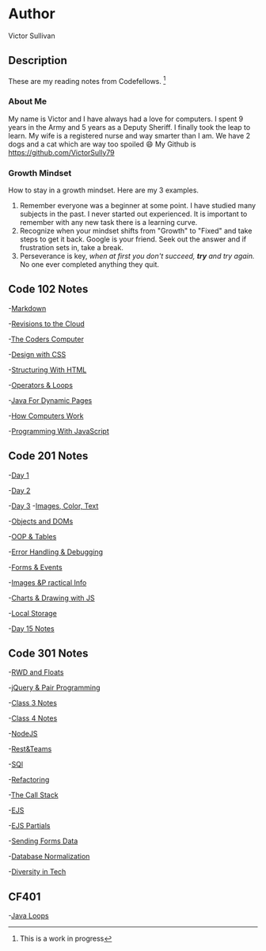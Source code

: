 # Author
Victor Sullivan

## Description
These are my reading notes from Codefellows. [^1]

### About Me
My name is Victor and I have always had a love for computers. I spent 9 years in the Army and 5 years as a Deputy Sheriff.  I finally took the leap to learn. 
My wife is a registered nurse and way smarter than I am.  We have 2 dogs and a cat which are way too spoiled :smile:
My Github is https://github.com/VictorSully79

### Growth Mindset
How to stay in a growth mindset. Here are my 3 examples.
1. Remember everyone was a beginner at some point. I have studied many subjects in the past.  I never started out experienced.  It is important to remember with any new task there is a learning curve.
2. Recognize when your mindset shifts from "Growth" to "Fixed" and take steps to get it back. Google is your friend.  Seek out the answer and if frustration sets in, take a break.
3. Perseverance is key, *when at first you don't succeed, **try** and try again.* No one ever completed anything they quit.  


[^1]: This is a work in progress

## Code 102 Notes
-[Markdown](markdown.md)

-[Revisions to the Cloud](revisions-and-the-cloud.md)

-[The Coders Computer](the_coders_computer.md)

-[Design with CSS](design_web_pages_with_CSS.md)

-[Structuring With HTML](htmlstructure.md)

-[Operators & Loops](Loops.md)

-[Java For Dynamic Pages](dynamicwebjs.md)

-[How Computers Work](howcomputerswork.md)

-[Programming With JavaScript](dynamicwebjs.md)

## Code 201 Notes
-[Day 1](class-01.md)

-[Day 2](class-02.md)

-[Day 3](lbjsdl.md)
-[Images, Color, Text](images-colors-text.md)

-[Objects and DOMs](pdod.md)

-[OOP & Tables](OOP-Tables.md)

-[Error Handling & Debugging](errorHandlingAndDebugging.md)

-[Forms & Events](formsAndEvents.md)

-[Images &P ractical Info](imagesAndPracticalInfo.md)

-[Charts & Drawing with JS](chartsWithJS.md)

-[Local Storage](local-storage.md)

-[Day 15 Notes](notesD15.md)

## Code 301 Notes
-[RWD and Floats](smacssRWD.md)

-[jQuery & Pair Programming](jquery.md)

-[Class 3 Notes](class3Notes.md)

-[Class 4 Notes](notes4.md)

-[NodeJS](notesDay5.md)

-[Rest&Teams](restAndTeams.md)

-[SQl](sql.md)

-[Refactoring](refactoring.md)

-[The Call Stack](theCallStack.md)

-[EJS](EJS.md)

-[EJS Partials](ejsPartials.md)

-[Sending Forms Data](sendingFormsData.md)

-[Database Normalization](dataBaseNorm.md)

-[Diversity in Tech](diversity.md)

## CF401

-[Java Loops](javaLoops.md)
